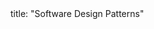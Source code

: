 <frontmatter>
title: "Software Design Patterns"
</frontmatter>

<include src="container-inPage-asFlat.md" boilerplate />